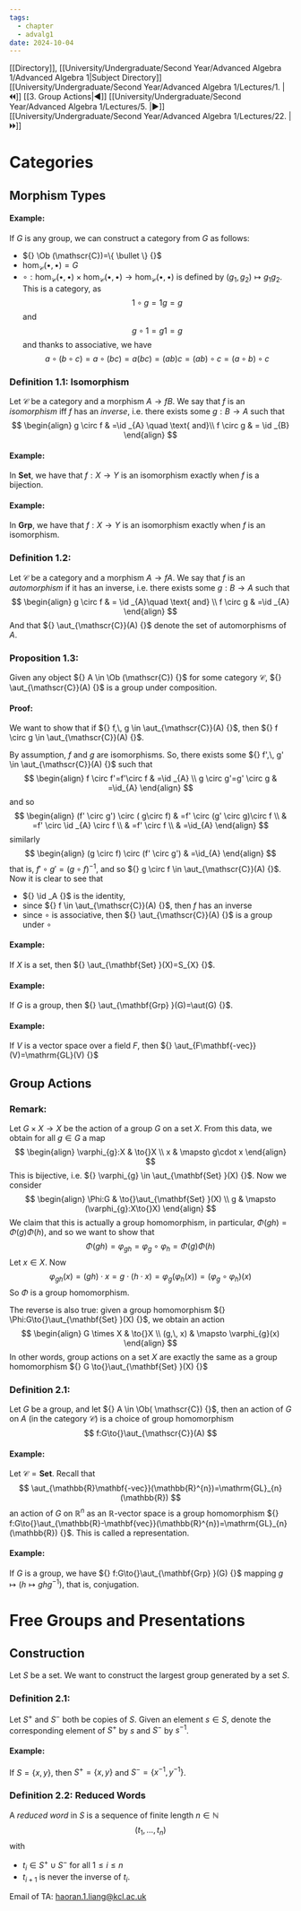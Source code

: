 ```yaml
---
tags:
  - chapter
  - advalg1
date: 2024-10-04
---
```

[[Directory]], [[University/Undergraduate/Second Year/Advanced Algebra 1/Advanced Algebra 1|Subject Directory]]
[[University/Undergraduate/Second Year/Advanced Algebra 1/Lectures/1. |🞀🞀]] [[3. Group Actions|◀]] [[University/Undergraduate/Second Year/Advanced Algebra 1/Lectures/5. |▶]] [[University/Undergraduate/Second Year/Advanced Algebra 1/Lectures/22. |🞂🞂]]
# Categories
## Morphism Types
#### Example:
If ${} G$ is any group, we can construct a category from $G$ as follows:
- ${} \Ob (\mathscr{C})=\{ \bullet \} {}$
- ${} \hom _{\mathscr{C}}(\bullet,\, \bullet)=G {}$
- ${} \circ :\hom _{\mathscr{C}}(\bullet,\, \bullet)\times \hom _{\mathscr{C}}(\bullet,\, \bullet)\to{}\hom _{\mathscr{C}}(\bullet,\, \bullet) {}$ is defined by ${} (g_{1},\, g_{2})\mapsto g_{1}g_{2} {}$.
This is a category, as
$$
1\circ g=1g=g
$$
and
$$
g \circ  1=g1=g
$$
and thanks to associative, we have
$$
a \circ (b\circ c)
=a \circ (bc)=a(bc)=(ab)c=(a b) \circ c=(a \circ  b) \circ  c
$$
### Definition 1.1: Isomorphism
Let $\mathscr{C} {}$ be a category and a morphism ${} A \to{f}B {}$. We say that $f$ is an *isomorphism* iff $f$ has an *inverse*, i.e. there exists some $g:B\to{}A {}$ such that
$$
\begin{align}
g \circ f & =\id _{A} \quad \text{ and}\\
 f \circ g  & = \id _{B}
\end{align}
$$
#### Example:
In $\mathbf{Set}  {}$, we have that $f:X\to{}Y {}$ is an isomorphism exactly when $f$ is a bijection. 
#### Example:
In $\mathbf{Grp} {}$, we have that $f:X\to{}Y {}$ is an isomorphism exactly when $f {}$ is an isomorphism.
### Definition 1.2:
Let ${} \mathscr{C} {}$ be a category and a morphism ${} A \to{f}A {}$. We say that $f$ is an *automorphism* if it has an inverse, i.e. there exists some ${} g :B\to{}A {}$ such that
$$
\begin{align}
g \circ  f  & = \id _{A}\quad \text{ and} \\
 f \circ g & =\id _{A}
\end{align}
$$
And that ${} \aut_{\mathscr{C}}(A) {}$ denote the set of automorphisms of $A$.
### Proposition 1.3:
Given any object ${} A \in \Ob (\mathscr{C}) {}$ for some category $\mathscr{C} {}$, ${} \aut_{\mathscr{C}}(A) {}$ is a group under composition.
#### Proof:
We want to show that if ${} f,\, g \in \aut_{\mathscr{C}}(A) {}$, then ${} f \circ g \in \aut_{\mathscr{C}}(A) {}$.

By assumption, $f$ and $g$ are isomorphisms. So, there exists some ${} f',\, g' \in \aut_{\mathscr{C}}(A) {}$ such that
$$
\begin{align}
f \circ f'=f'\circ f & =\id _{A} \\
 g \circ  g'=g' \circ  g & =\id_{A}
\end{align}
$$
and so
$$
\begin{align}
 (f' \circ  g') \circ ( g\circ f)  & =f' \circ (g' \circ  g)\circ f \\
  & =f' \circ  \id _{A} \circ  f \\
  & =f' \circ  f \\
  & =\id_{A} 
 \end{align}
$$
similarly
$$
\begin{align}
(g \circ f) \circ (f' \circ  g') & =\id_{A}
\end{align}
$$
that is, ${} f' \circ g'=(g \circ  f)^{-1} {}$, and so ${} g \circ  f \in \aut_{\mathscr{C}}(A) {}$.
Now it is clear to see that 
- ${} \id _A {}$ is the identity, 
- since ${} f \in \aut_{\mathscr{C}}(A) {}$, then $f$ has an inverse
- since $\circ$ is associative, then ${} \aut_{\mathscr{C}}(A) {}$ is a group under $\circ {}$
#### Example:
If ${} X$ is a set, then ${} \aut_{\mathbf{Set} }(X)=S_{X} {}$.
#### Example:
If ${} G {}$ is a group, then ${} \aut_{\mathbf{Grp} }(G)=\aut(G) {}$.
#### Example:
If $V$ is a vector space over a field $F$, then ${} \aut_{F\mathbf{-vec}}(V)=\mathrm{GL}(V) {}$
## Group Actions
### Remark:
Let ${} G \times X \to{}X {}$ be the action of a group ${} G$ on a set $X$. From this data, we obtain for all ${} g \in G {}$ a map 
$$
\begin{align}
 \varphi_{g}:X & \to{}X   \\
 x & \mapsto g\cdot x
 \end{align}
$$
This is bijective, i.e. ${} \varphi_{g} \in \aut_{\mathbf{Set} }(X) {}$. Now we consider
$$
\begin{align}
\Phi:G & \to{}\aut_{\mathbf{Set} }(X) \\
  g &  \mapsto (\varphi_{g}:X\to{}X)
\end{align}
$$
We claim that this is actually a group homomorphism, in particular, ${} \Phi(gh)=\Phi(g)\Phi(h) {}$, and so we want to show that
$$
\Phi(gh)=\varphi_{gh}=\varphi_{g} \circ  \varphi_{h}=\Phi(g) \Phi(h)
$$
Let ${} x \in X {}$. Now
$$
\varphi_{gh}(x)=(gh) \cdot x=g\cdot (h\cdot x)=\varphi_{g}(\varphi_{h}(x))=(\varphi_{g}\circ \varphi_{h})(x)
$$
So $\Phi$ is a group homomorphism.

The reverse is also true: given a group homomorphism ${} \Phi:G\to{}\aut_{\mathbf{Set} }(X) {}$, we obtain an action 
$$
\begin{align}
G \times  X  & \to{}X \\
 (g,\, x)  & \mapsto \varphi_{g}(x)
\end{align}
$$
In other words, group actions on a set $X$ are exactly the same as a group homomorphism ${} G \to{}\aut_{\mathbf{Set} }(X) {}$
### Definition 2.1:
Let $G$ be a group, and let ${} A \in \Ob( \mathscr{C}) {}$, then an action of $G$ on $A$ (in the category $\mathscr{C} {}$) is a choice of group homomorphism
$$
f:G\to{}\aut_{\mathscr{C}}(A)
$$
#### Example:
Let ${} \mathscr{C}=\mathbf{Set}  {}$. Recall that 
$$
\aut_{\mathbb{R}\mathbf{-vec}}(\mathbb{R}^{n})=\mathrm{GL}_{n}(\mathbb{R})
$$
an action of $G$ on ${} \mathbb{R}^{n} {}$ as an $\mathbb{R}$-vector space is a group homomorphism ${} f:G\to{}\aut_{\mathbb{R}-\mathbf{vec}}(\mathbb{R}^{n})=\mathrm{GL}_{n}(\mathbb{R}) {}$. This is called a representation. 
#### Example:
If $G$ is a group, we have ${} f:G\to{}\aut_{\mathbf{Grp} }(G) {}$ mapping ${} g \mapsto (h\mapsto ghg^{-1}) {}$, that is, conjugation.
# Free Groups and Presentations
## Construction
Let $S$ be a set. We want to construct the largest group generated by a set $S$. 
### Definition 2.1:
Let $S^{+}$ and ${} S^{-}$ both be copies of $S {}$. Given an element ${} s \in S {}$, denote the corresponding element of ${} S^{+}$ by $s$ and ${} S^{-}$ by $s^{-1} {}$.
#### Example:
If ${} S=\{ x,\, y \} {}$, then ${} S^{+}=\{ x,\, y \} {}$ and ${} S^{-}=\{ x^{-1},\, y^{-1} \} {}$.
### Definition 2.2: Reduced Words
A *reduced word* in ${} S {}$ is a sequence of finite length ${} n \in \mathbb{N} {}$ 
$$
(t_{1},\,\dots,\,t_{n})
$$
with 
- ${} t_{i} \in S^{+} \cup S^{-} {}$ for all ${} 1\leq {} i\leq n {}$
- ${} t_{i+1} {}$ is never the inverse of ${} t_{i}$.

Email of TA: haoran.1.liang@kcl.ac.uk